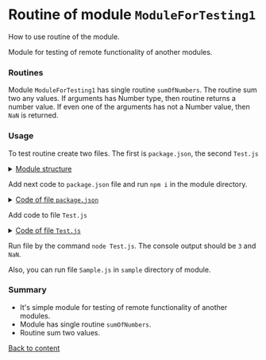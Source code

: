 # Routine of module `ModuleForTesting1`

How to use routine of the module.

Module for testing of remote functionality of another modules.

### Routines

Module `ModuleForTesting1` has single routine `sumOfNumbers`. The routine sum two any values. If arguments has Number type, then routine returns a number value. If even one of the arguments has not a Number value, then `NaN` is returned.

### Usage 

To test routine create two files. The first is `package.json`, the second `Test.js` 

<details>
  <summary><u>Module structure</u></summary>

```
routineFromPreAndBody
        ├── Test.js
        └── package.json
```

</details>

Add next code to `package.json` file and run `npm i` in the module directory.

<details>
    <summary><u>Code of file <code>package.json</code></u></summary>

```json    
{
  "dependencies": {
    "wTools": ""
  }
}
```

</details>

Add code to file `Test.js`

<details>
 <summary><u>Code of file <code>Test.js</code></u></summary> 

```
var _ = require( '../' );

var result = _.sumOfNumbers( 1, 2 );

console.log( result );

var result = _.sumOfNumbers( 1, 'a' );

console.log( result );
```

</details>

Run file by the command `node Test.js`. The console output should be `3` and `NaN`.

Also, you can run file `Sample.js` in `sample` directory of module.

### Summary

- It's simple module for testing of remote functionality of another modules.
- Module has single routine `sumOfNumbers`.
- Routine sum two values.

[Back to content](./README.md#Tutorials)
